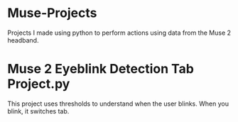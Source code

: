 # Muse-Projects
Projects I made using python to perform actions using data from the Muse 2 headband.
# Muse 2 Eyeblink Detection Tab Project.py
This project uses thresholds to understand when the user blinks. When you blink, it switches tab.
